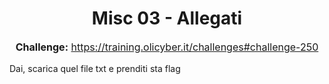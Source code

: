 <h1 style="text-align: center;">Misc 03 - Allegati</h1>

<p style="text-align: center; font-size: 16px;">
  <strong>Challenge:</strong> <a href="https://training.olicyber.it/challenges#challenge-250">https://training.olicyber.it/challenges#challenge-250</a>
</p>

<p style="font-size: 15x;">
  Dai, scarica quel file txt e prenditi sta flag
</p>